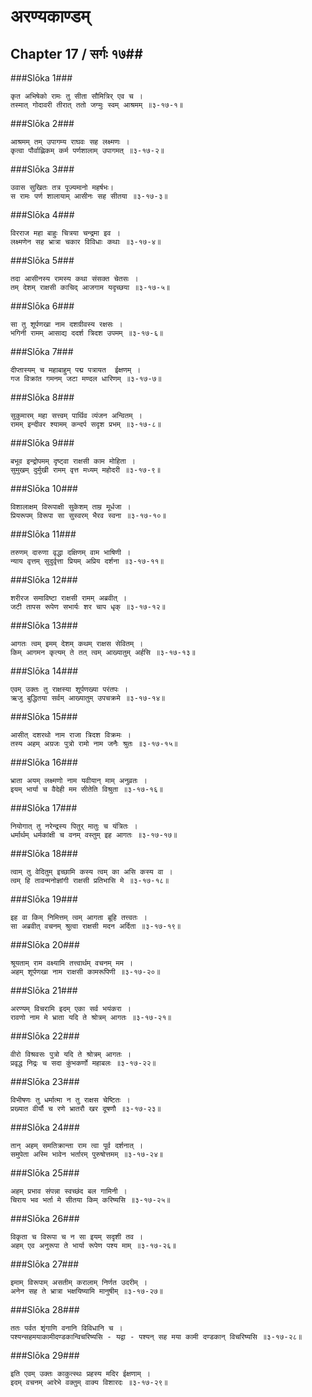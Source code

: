 अरण्यकाण्डम्
===============================


## Chapter 17  / सर्गः १७##


###Slōka 1###


    कृत अभिषेको रामः तु सीता सौमित्रिर् एव च ।
    तस्मात् गोदावरी तीरात् ततो जग्मुः स्वम् आश्रमम् ॥३-१७-१॥


###Slōka 2###


    आश्रमम् तम् उपागम्य राघवः सह लक्ष्मणः ।
    कृत्वा पौर्वाह्णिकम् कर्म पर्णशालाम् उपागमत् ॥३-१७-२॥


###Slōka 3###


    उवास सुखितः तत्र पूज्यमानो महर्षभः।
    स रामः पर्ण शालायाम् आसीनः सह सीतया ॥३-१७-३॥


###Slōka 4###


    विरराज महा बाहुः चित्रया चन्द्रमा इव ।
    लक्ष्मणेन सह भ्रात्रा चकार विविधाः कथाः ॥३-१७-४॥


###Slōka 5###


    तदा आसीनस्य रामस्य कथा संसक्त चेतसः ।
    तम् देशम् राक्षसी काचिद् आजगाम यदृच्छया ॥३-१७-५॥


###Slōka 6###


    सा तु शूर्पणखा नाम दशग्रीवस्य रक्षसः ।
    भगिनी रामम् आसाद्य ददर्श त्रिदश उपमम् ॥३-१७-६॥


###Slōka 7###


    दीप्तास्यम् च महाबाहुम् पद्म पत्रायत  ईक्षणम् ।
    गज विक्रांत गमनम् जटा मण्दल धारिणम् ॥३-१७-७॥


###Slōka 8###


    सुकुमारम् महा सत्त्वम् पार्थिव व्यंजन अन्वितम् ।
    रामम् इन्दीवर श्यामम् कन्दर्प सदृश प्रभम् ॥३-१७-८॥


###Slōka 9###


    बभूव इन्द्रोपमम् दृष्ट्वा राक्षसी काम मोहिता ।
    सुमुखम् दुर्मुखी रामम् वृत्त मध्यम् महोदरी ॥३-१७-९॥


###Slōka 10###


    विशालाक्षम् विरूपाक्षी सुकेशम् ताम्र मूर्धजा ।
    प्रियरूपम् विरूपा सा सुस्वरम् भैरव स्वना ॥३-१७-१०॥


###Slōka 11###


    तरुणम् दारुणा वृद्धा दक्षिणम् वाम भाषिणी ।
    न्याय वृत्तम् सुदुर्वृत्ता प्रियम् अप्रिय दर्शना ॥३-१७-११॥


###Slōka 12###


    शरीरज समाविष्टा राक्षसी रामम् अब्रवीत् ।
    जटी तापस रूपेण सभार्यः शर चाप धृक् ॥३-१७-१२॥


###Slōka 13###


    आगतः त्वम् इमम् देशम् कथम् राक्षस सेवितम् ।
    किम् आगमन कृत्यम् ते तत् त्वम् आख्यातुम् अर्हसि ॥३-१७-१३॥


###Slōka 14###


    एवम् उक्तः तु राक्षस्या शूर्पणख्या परंतपः ।
    ऋजु बुद्धितया सर्वम् आख्यातुम् उपचक्रमे ॥३-१७-१४॥


###Slōka 15###


    आसीत् दशरथो नाम राजा त्रिदश विक्रमः ।
    तस्य अहम् अग्रजः पुत्रो रामो नाम जनैः श्रुतः ॥३-१७-१५॥


###Slōka 16###


    भ्राता अयम् लक्ष्मणो नाम यवीयान् माम् अनुव्रतः ।
    इयम् भार्या च वैदेही मम सीतेति विश्रुता ॥३-१७-१६॥


###Slōka 17###


    नियोगात् तु नरेन्द्रस्य पितुर् मातुः च यंत्रितः ।
    धर्मार्थम् धर्मकांक्षी च वनम् वस्तुम् इह आगतः ॥३-१७-१७॥


###Slōka 18###


    त्वाम् तु वेदितुम् इच्छामि कस्य त्वम् का असि कस्य वा ।
    त्वम् हि तावन्मनोज्ञांगी राक्षसी प्रतिभासि मे ॥३-१७-१८॥


###Slōka 19###


    इह वा किम् निमित्तम् त्वम् आगता ब्रूहि तत्त्वतः ।
    सा अब्रवीत् वचनम् श्रुत्वा राक्षसी मदन अर्दिता ॥३-१७-१९॥


###Slōka 20###


    श्रूयताम् राम वक्ष्यामि तत्त्वार्थम् वचनम् मम ।
    अहम् शूर्पणखा नाम राक्षसी कामरूपिणी ॥३-१७-२०॥


###Slōka 21###


    अरण्यम् विचरामि इदम् एका सर्व भयंकरा ।
    रावणो नाम मे भ्राता यदि ते श्रोत्रम् आगतः ॥३-१७-२१॥


###Slōka 22###


    वीरो विश्रवसः पुत्रो यदि ते श्रोत्रम् आगतः ।
    प्रवृद्ध निद्रः च सदा कुंभकर्णो महाबलः ॥३-१७-२२॥


###Slōka 23###


    विभीषणः तु धर्मात्मा न तु राक्षस चेष्टितः ।
    प्रख्यात वीर्यौ च रणे भ्रातरौ खर दूषणौ ॥३-१७-२३॥


###Slōka 24###


    तान् अहम् समतिक्रान्ता राम त्वा पूर्व दर्शनात् ।
    समुपेता अस्मि भावेन भर्तारम् पुरुषोत्तमम् ॥३-१७-२४॥


###Slōka 25###


    अहम् प्रभाव संपन्ना स्वच्छंद बल गामिनी ।
    चिराय भव भर्ता मे सीतया किम् करिष्यसि ॥३-१७-२५॥


###Slōka 26###


    विकृता च विरूपा च न सा इयम् सदृशी तव ।
    अहम् एव अनुरूपा ते भार्या रूपेण पश्य माम् ॥३-१७-२६॥


###Slōka 27###


    इमाम् विरूपाम् असतीम् करालाम् निर्णत उदरीम् ।
    अनेन सह ते भ्रात्रा भक्षयिष्यामि मानुषीम् ॥३-१७-२७॥


###Slōka 28###


    ततः पर्वत शृंगाणि वनानि विविधानि च ।
    पश्यन्सहमयाकामीदण्डकान्विचरिष्यसि - यद्वा - पश्यन् सह मया कामी दण्डकान् विचरिष्यसि ॥३-१७-२८॥


###Slōka 29###


    इति एवम् उक्तः काकुत्स्थः प्रहस्य मदिर ईक्षणाम् ।
    इदम् वचनम् आरेभे वक्तुम् वाक्य विशारदः ॥३-१७-२९॥


